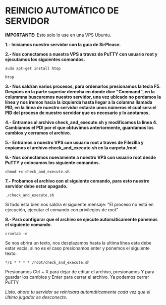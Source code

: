 # REINICIO AUTOMÁTICO DE SERVIDOR

**IMPORTANTE:** Esto solo lo use en una VPS Ubuntu.

**1.- Iniciamos nuestro servidor con la guía de SirPlease.**

**2.- Nos conectamos a nuestra VPS a travez de PuTTY con usuario root y ejecutamos los siguientes comandos.**

    sudo apt-get install htop
	
	htop
	
**3.- Nos saldran varios procesos, para ordenarlos presionamos la tecla F5. Despúes en la parte superior derecha en donde dice "Command", en la colummna buscaremos nuestro servidor, una vez ubicado no perdamos la línea y nos iremos hacia la izquierda hasta llegar a la columna llamada PID, en la línea de nuestro servidor estarán unos números el cual sera el PID del proceso de nuestro servidor que es necesario y lo anotamos.**

**4.- Entramos al archivo check_and_execute.sh y modificamos la línea 4. Cambiamos el PDI por el que obtuvimos anteriormente, guardamos los cambios y cerramos el archivo.**

**5.- Entramos a nuestro VPS con usuario root a traves de Filezilla y copiamos el archivo check_and_execute.sh en la carpeta /root**

**6.- Nos conectamos nuevamente a nuestro VPS con usuario root desde PuTTY y colocamos los siguiente comandos.**

    chmod +x check_and_execute.sh
	
**7.- Probamos el archivo con el siguiente comando, para esto nuestro servidor debe estar apagado.**

    ./check_and_execute.sh
	
 Si todo esta bien nos saldra el siguiente mensaje: "El proceso no está en ejecución, ejecutar el comando con privilegios de root"
	
**8.- Para configurar que el archivo se ejecute automáticamente ponemos el siguiente comando.**

    crontab -e
	
 Se nos abrira un texto, nos desplazamos hasta la ultima línea esta debe estar vacía, si no es el caso presionamos enter y ponemos el siguiente texto.
	
	*/1 * * * * /root/check_and_execute.sh
	
Presionamos Ctrl + X para dejar de editar el archivo, presionamos Y para guardar los cambios y Enter para cerrar el archivo. Ya podemos cerrar PuTTY
	
*Listo, ahora tu servidor se reiniciara automáticamente cada vez que el último jugador se desconecte.*